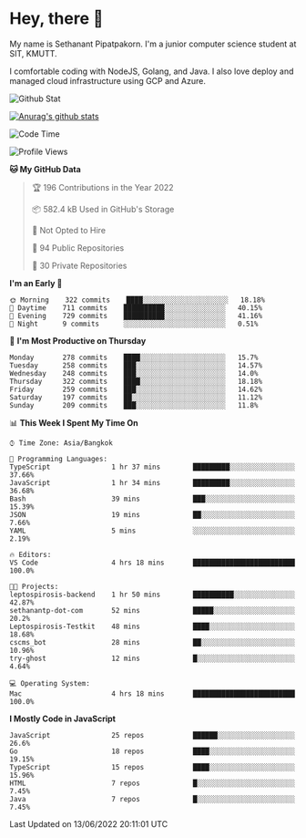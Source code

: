 # Hey, there 🙌
My name is Sethanant Pipatpakorn. I'm a junior computer science student at SIT, KMUTT.

I comfortable coding with NodeJS, Golang, and Java. I also love deploy and managed cloud infrastructure using GCP and Azure.

![Github Stat](https://github-profile-summary-cards.vercel.app/api/cards/profile-details?username=thetkpark&theme=dracula)

[![Anurag's github stats](https://github-readme-stats.vercel.app/api?username=thetkpark&count_private=true&show_icons=true&theme=tokyonight)](https://github.com/anuraghazra/github-readme-stats)

<!--START_SECTION:waka-->
![Code Time](http://img.shields.io/badge/Code%20Time-0%20secs-blue)

![Profile Views](http://img.shields.io/badge/Profile%20Views-14-blue)

**🐱 My GitHub Data** 

> 🏆 196 Contributions in the Year 2022
 > 
> 📦 582.4 kB Used in GitHub's Storage 
 > 
> 🚫 Not Opted to Hire
 > 
> 📜 94 Public Repositories 
 > 
> 🔑 30 Private Repositories  
 > 
**I'm an Early 🐤** 

```text
🌞 Morning    322 commits    ████░░░░░░░░░░░░░░░░░░░░░   18.18% 
🌆 Daytime    711 commits    ██████████░░░░░░░░░░░░░░░   40.15% 
🌃 Evening    729 commits    ██████████░░░░░░░░░░░░░░░   41.16% 
🌙 Night      9 commits      ░░░░░░░░░░░░░░░░░░░░░░░░░   0.51%

```
📅 **I'm Most Productive on Thursday** 

```text
Monday       278 commits    ████░░░░░░░░░░░░░░░░░░░░░   15.7% 
Tuesday      258 commits    ███░░░░░░░░░░░░░░░░░░░░░░   14.57% 
Wednesday    248 commits    ███░░░░░░░░░░░░░░░░░░░░░░   14.0% 
Thursday     322 commits    ████░░░░░░░░░░░░░░░░░░░░░   18.18% 
Friday       259 commits    ███░░░░░░░░░░░░░░░░░░░░░░   14.62% 
Saturday     197 commits    ██░░░░░░░░░░░░░░░░░░░░░░░   11.12% 
Sunday       209 commits    ███░░░░░░░░░░░░░░░░░░░░░░   11.8%

```


📊 **This Week I Spent My Time On** 

```text
⌚︎ Time Zone: Asia/Bangkok

💬 Programming Languages: 
TypeScript               1 hr 37 mins        █████████░░░░░░░░░░░░░░░░   37.66% 
JavaScript               1 hr 34 mins        █████████░░░░░░░░░░░░░░░░   36.68% 
Bash                     39 mins             ███░░░░░░░░░░░░░░░░░░░░░░   15.39% 
JSON                     19 mins             ██░░░░░░░░░░░░░░░░░░░░░░░   7.66% 
YAML                     5 mins              ░░░░░░░░░░░░░░░░░░░░░░░░░   2.19%

🔥 Editors: 
VS Code                  4 hrs 18 mins       █████████████████████████   100.0%

🐱‍💻 Projects: 
leptospirosis-backend    1 hr 50 mins        ██████████░░░░░░░░░░░░░░░   42.87% 
sethanantp-dot-com       52 mins             █████░░░░░░░░░░░░░░░░░░░░   20.2% 
Leptospirosis-Testkit    48 mins             ████░░░░░░░░░░░░░░░░░░░░░   18.68% 
cscms_bot                28 mins             ██░░░░░░░░░░░░░░░░░░░░░░░   10.96% 
try-ghost                12 mins             █░░░░░░░░░░░░░░░░░░░░░░░░   4.64%

💻 Operating System: 
Mac                      4 hrs 18 mins       █████████████████████████   100.0%

```

**I Mostly Code in JavaScript** 

```text
JavaScript               25 repos            ██████░░░░░░░░░░░░░░░░░░░   26.6% 
Go                       18 repos            ████░░░░░░░░░░░░░░░░░░░░░   19.15% 
TypeScript               15 repos            ████░░░░░░░░░░░░░░░░░░░░░   15.96% 
HTML                     7 repos             █░░░░░░░░░░░░░░░░░░░░░░░░   7.45% 
Java                     7 repos             █░░░░░░░░░░░░░░░░░░░░░░░░   7.45%

```



 Last Updated on 13/06/2022 20:11:01 UTC
<!--END_SECTION:waka-->
